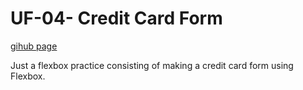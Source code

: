 # UF-04- Credit Card Form

[gihub page](https://fabianfv.github.io/UF-04-Flexbox-Form/)

Just a flexbox practice consisting of making a credit card form using Flexbox.